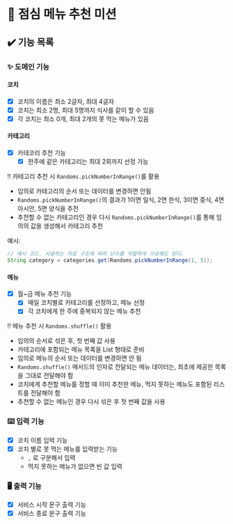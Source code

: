 # 🍱 점심 메뉴 추천 미션

## ✔️ 기능 목록

### ✨ 도메인 기능

#### 코치
  - [X] 코치의 이름은 최소 2글자, 최대 4글자
  - [X] 코치는 최소 2명, 최대 5명까지 식사를 같이 할 수 있음
  - [X] 각 코치는 최소 0개, 최대 2개의 못 먹는 메뉴가 있음

#### 카테고리
- [X] 카테코리 추천 기능
  - [X] 한주에 같은 카테고리는 최대 2회까지 선정 가능  

‼️ 카테고리 추천 시 `Randoms.pickNumberInRange()`를 활용  
- 임의로 카테고리의 순서 또는 데이터를 변경하면 안됨
- `Randoms.pickNumberInRange()`의 결과가 1이면 일식, 2면 한식, 3이면 중식, 4면 아시안, 5면 양식을 추천
- 추천할 수 없는 카테고리인 경우 다시 `Randoms.pickNumberInRange()`를 통해 임의의 값을 생성해서 카테고리 추천

예시: 
  
```java
// 예시 코드. 사용하는 자료 구조에 따라 난수를 적절하게 가공해도 된다.
String category = categories.get(Randoms.pickNumberInRange(1, 5));
```

#### 메뉴
- [X] 월~금 메뉴 추천 기능
    - [X] 매일 코치별로 카테고리를 선정하고, 메뉴 선정
    - [X] 각 코치에게 한 주에 중복되지 않는 메뉴 추천

‼️ 메뉴 추천 시 `Randoms.shuffle()` 활용
- 임의의 순서로 섞은 후, 첫 번째 값 사용
- 카테고리에 포함되는 메뉴 목록을 List<String> 형태로 준비
- 임의로 메뉴의 순서 또는 데이터를 변경하면 안 됨
- `Randoms.shuffle()` 메서드의 인자로 전달되는 메뉴 데이터는, 최초에 제공한 목록을 그대로 전달해야 함
- 코치에게 추천할 메뉴를 정할 때 이미 추천한 메뉴, 먹지 못하는 메뉴도 포함된 리스트를 전달해야 함
- 추천할 수 없는 메뉴인 경우 다시 섞은 후 첫 번째 값을 사용

### ⌨️ 입력 기능
- [X] 코치 이름 입력 기능
- [X] 코치 별로 못 먹는 메뉴를 입력받는 기능
  - `,` 로 구분해서 입력
  - 먹지 못하는 메뉴가 없으면 빈 값 입력

### 🖥️ 출력 기능
- [X] 서비스 시작 문구 출력 기능
- [X] 서비스 종료 문구 출력 기능
